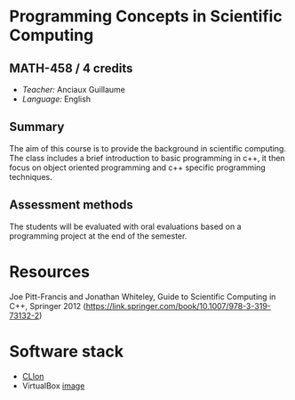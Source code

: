 # Programming Concepts in Scientific Computing

## MATH-458 / 4 credits

- *Teacher:* Anciaux Guillaume
- *Language:* English

## Summary

The aim of this course is to provide the background in scientific computing. The class includes a brief introduction to basic programming in c++, it then focus on object oriented programming and c++ specific programming techniques.

## Assessment methods

The students will be evaluated with oral evaluations based on a programming project at the end of the semester.

# Resources

Joe Pitt-Francis and Jonathan Whiteley, Guide to Scientific Computing in C++, Springer 2012 (https://link.springer.com/book/10.1007/978-3-319-73132-2)

# Software stack

- [CLIon](https://www.jetbrains.com/clion/download/)
- VirtualBox [image](https://enacshare.epfl.ch/frjKdJVyaCZnTEhB3Pg2uxFsz8QvSW7)

